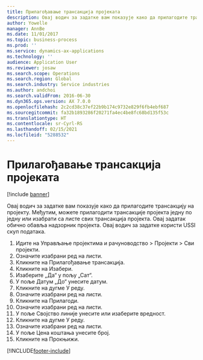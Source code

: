 ```yaml
---
title: Прилагођавање трансакција пројеката
description: Овај водич за задатке вам показује како да прилагодите трансакцију на пројекту.
author: Yowelle
manager: AnnBe
ms.date: 11/01/2017
ms.topic: business-process
ms.prod: ''
ms.service: dynamics-ax-applications
ms.technology: ''
audience: Application User
ms.reviewer: josaw
ms.search.scope: Operations
ms.search.region: Global
ms.search.industry: Service industries
ms.author: andchoi
ms.search.validFrom: 2016-06-30
ms.dyn365.ops.version: AX 7.0.0
ms.openlocfilehash: 2c2cd38c37ef22b9b174c9732e829f6fb4ebf687
ms.sourcegitcommit: fa32b1893286f20271fa4ec4be8fc68bd135f53c
ms.translationtype: HT
ms.contentlocale: sr-Cyrl-RS
ms.lasthandoff: 02/15/2021
ms.locfileid: "5288532"
---
```

# <a name="adjust-project-transactions"></a>Прилагођавање трансакција пројеката

[!include [banner](../../includes/banner.md)]

Овај водич за задатке вам показује како да прилагодите трансакцију на пројекту. Међутим, можете прилагодити трансакције пројекта једну по једну или изабрати са листе свих трансакција пројекта. Овај задатак обично обавља надзорник пројекта. Овај водич за задатке користи USSI скуп података.

1. Идите на Управљање пројектима и рачуноводство > Пројекти > Сви пројекти. 
2. Означите изабрани ред на листи. 
3. Кликните на Прилагођавање трансакција. 
4. Кликните на Изабери. 
5. Изаберите „Да“ у пољу „Сат“. 
6. У поље Датум „До“ унесите датум. 
7. Кликните на дугме У реду. 
8. Означите изабрани ред на листи. 
9. Кликните на Прилагоди. 
10. Означите изабрани ред на листи. 
11. У поље Својство линије унесите или изаберите вредност. 
12. Кликните на дугме У реду. 
13. Означите изабрани ред на листи. 
14. У поље Цена коштања унесите број. 
15. Кликните на Прокњижи. 


[!INCLUDE[footer-include](../../includes/footer-banner.md)]